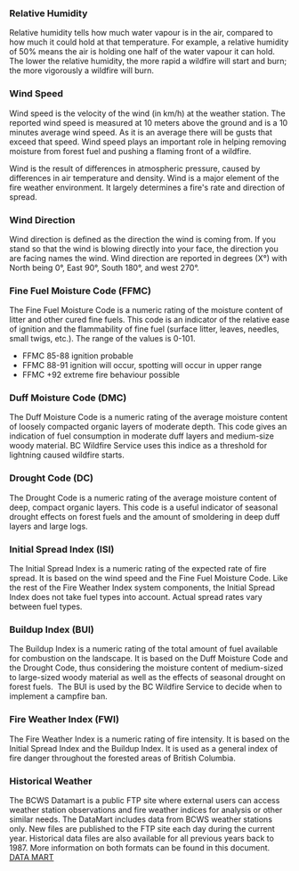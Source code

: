 ### Relative Humidity

Relative humidity tells how much water vapour is in the air, compared to how much it could hold at that temperature.
For example, a relative humidity of 50% means the air is holding one half of the water vapour it can hold.
The lower the relative humidity, the more rapid a wildfire will start and burn; the more vigorously a wildfire will burn.

### Wind Speed

Wind speed is the velocity of the wind (in km/h) at the weather station.
The reported wind speed is measured at 10 meters above the ground and is a 10 minutes average wind speed.
As it is an average there will be gusts that exceed that speed.
Wind speed plays an important role in helping removing moisture from forest fuel and pushing a flaming front of a wildfire.

Wind is the result of differences in atmospheric pressure, caused by differences in air temperature and density.
Wind is a major element of the fire weather environment.
It largely determines a fire's rate and direction of spread.

### Wind Direction

Wind direction is defined as the direction the wind is coming from.
If you stand so that the wind is blowing directly into your face, the direction you are facing names the wind.
Wind direction are reported in degrees (X°) with North being 0°, East 90°, South 180°, and west 270°.

### Fine Fuel Moisture Code (FFMC)

The Fine Fuel Moisture Code is a numeric rating of the moisture content of litter and other cured fine fuels.
This code is an indicator of the relative ease of ignition and the flammability of fine fuel (surface litter, leaves, needles, small twigs, etc.).
The range of the values is 0-101.

- FFMC 85-88 ignition probable
- FFMC 88-91 ignition will occur, spotting will occur in upper range
- FFMC +92 extreme fire behaviour possible

### Duff Moisture Code (DMC)

The Duff Moisture Code is a numeric rating of the average moisture content of loosely compacted organic layers of moderate depth.
This code gives an indication of fuel consumption in moderate duff layers and medium-size woody material.
BC Wildfire Service uses this indice as a threshold for lightning caused wildfire starts.

### Drought Code (DC)

The Drought Code is a numeric rating of the average moisture content of deep, compact organic layers.
This code is a useful indicator of seasonal drought effects on forest fuels and the amount of smoldering in deep duff layers and large logs.

### Initial Spread Index (ISI)

The Initial Spread Index is a numeric rating of the expected rate of fire spread.
It is based on the wind speed and the Fine Fuel Moisture Code.
Like the rest of the Fire Weather Index system components, the Initial Spread Index does not take fuel types into account.
Actual spread rates vary between fuel types.

### Buildup Index (BUI)

The Buildup Index is a numeric rating of the total amount of fuel available for combustion on the landscape.
It is based on the Duff Moisture Code and the Drought Code, thus considering the moisture content of medium-sized to large-sized woody material as well as the effects of seasonal drought on forest fuels. 
The BUI is used by the BC Wildfire Service to decide when to implement a campfire ban.

### Fire Weather Index (FWI)

The Fire Weather Index is a numeric rating of fire intensity.
It is based on the Initial Spread Index and the Buildup Index.
It is used as a general index of fire danger throughout the forested areas of British Columbia.

### Historical Weather

The BCWS Datamart is a public FTP site where external users can access weather station observations and fire weather indices for analysis or other similar needs.
The DataMart includes data from BCWS weather stations only. 
New files are published to the FTP site each day during the current year. 
Historical data files are also available for all previous years back to 1987. 
More information on both formats can be found in this document. <a href="https://www.for.gov.bc.ca/ftp/HPR/external/!publish/BCWS_DATA_MART/" target="_blank">DATA MART</a>